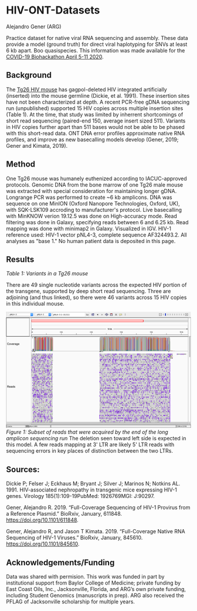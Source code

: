 # HIV-ONT-Datasets
Alejandro Gener (ARG)

Practice dataset for native viral RNA sequencing and assembly. These data provide a model (ground truth) for direct viral haplotyping for SNVs at least 6 kb apart. Boo quasispecies. This information was made available for the [COVID-19 Biohackathon April 5-11 2020](https://github.com/virtual-biohackathons/covid-19-bh20).

## Background

The [Tg26 HIV mouse](https://www.jax.org/strain/022354) has gagpol-deleted HIV integrated artificially (inserted) into the mouse germline (Dickie, et al. 1991). These insertion sites have not been characterized at depth. A recent PCR-free gDNA sequencing run (unpublished) supported 15 HIV copies across multiple insertion sites (Table 1). At the time, that study was limited by inherrent shortcomings of short read sequencing (paired-end 150, average insert sized 511). Variants in HIV copies further apart than 511 bases would not be able to be phased with this short-read data. ONT DNA error profiles approximate native RNA profiles, and improve as new basecalling models develop (Gener, 2019; Gener and Kimata, 2019).

## Method

One Tg26 mouse was humanely euthenized according to IACUC-approved protocols. Genomic DNA from the bone marrow of one Tg26 male mouse was extracted with special consideration for maintaining longer gDNA. Longrange PCR was performed to create ~6 kb amplicons. DNA was sequence on one MinION (Oxford Nanopore Technologies, Oxford, UK), with SQK-LSK109 accroding to manufacturer's protocol. Live basecalling with MinKNOW verion 19.12.5 was done on High-accuracy mode. Read filtering was done in Galaxy, specifying reads between 6 and 6.25 kb. Read mapping was done with minimap2 in Galaxy. Visualized in IGV. HIV-1 reference used: HIV-1 vector pNL4-3, complete sequence AF324493.2. All analyses as "base 1." No human patient data is deposited in this page.

## Results

*Table 1: Variants in a Tg26 mouse*

There are 49 single nucleotide variants across the expected HIV portion of the transgene, supported by deep short read sequencing. Three are adjoining (and thus linked), so there were 46 variants across 15 HIV copies in this individual mouse.

![](https://github.com/GenerGener/HIV-ONT-Datasets/blob/master/HIV-ONT-Datasets/Mapping_overview.tif)
*Figure 1: Subset of reads that were acquired by the end of the long amplicon sequencing run*
The deletion seen toward left side is expected in this model. A few reads mapping at 3' LTR are likely 5' LTR reads with sequencing errors in key places of distinction between the two LTRs.

## Sources:

Dickie P; Felser J; Eckhaus M; Bryant J; Silver J; Marinos N; Notkins AL. 1991. HIV-associated nephropathy in transgenic mice expressing HIV-1 genes. Virology 185(1):109-19PubMed: 1926769MGI: J:90297.

Gener, Alejandro R. 2019. “Full-Coverage Sequencing of HIV-1 Provirus from a Reference Plasmid.” BioRxiv, January, 611848. https://doi.org/10.1101/611848.

Gener, Alejandro R, and Jason T Kimata. 2019. “Full-Coverage Native RNA Sequencing of HIV-1 Viruses.” BioRxiv, January, 845610. https://doi.org/10.1101/845610.

## Acknowledgements/Funding

Data was shared with permision. This work was funded in part by institutional support from Baylor College of Medicine; private funding by East Coast Oils, Inc., Jacksonville, Florida, and ARG’s own private funding, including Student Genomics (manuscripts in prep). ARG also received the PFLAG of Jacksonville scholarship for multiple years. 
